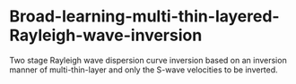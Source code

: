 # Broad-learning-multi-thin-layered-Rayleigh-wave-inversion
Two stage Rayleigh wave dispersion curve inversion based on an inversion manner of multi-thin-layer and only the S-wave velocities to be inverted.
